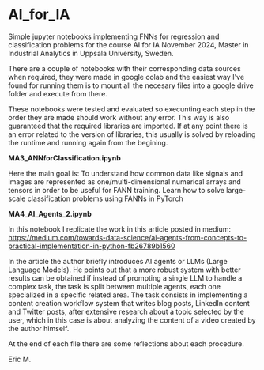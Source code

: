 # AI_for_IA
Simple jupyter notebooks implementing FNNs for regression and classification problems for the course AI for IA November 2024, Master in Industrial Analytics in Uppsala University, Sweden.

There are a couple of notebooks with their corresponding data sources when required, they were made in google colab and the easiest way I've found for running them is to mount all the necesary files into a google drive folder and execute from there.

These notebooks were tested and evaluated so execunting each step in the order they are made should work without any error. This way is also guaranteed that the required libraries are imported.
If at any point there is an error related to the version of libraries, this usually is solved by reloading the runtime and running again from the begining.

**MA3_ANNforClassification.ipynb**

Here the main goal is:
To understand how common data like signals and images are represented as one/multi-dimensional numerical
arrays and tensors in order to be useful for FANN training.
Learn how to solve large-scale classification problems using FANNs in PyTorch

**MA4_AI_Agents_2.ipynb**

In this notebook I replicate the work in this article posted in medium: https://medium.com/towards-data-science/ai-agents-from-concepts-to-practical-implementation-in-python-fb26789b1560

In the article the author briefly introduces AI agents or LLMs (Large Language Models). He points out that a more robust system with better results can be obtained if instead of prompting a single LLM to handle a complex task, the task is split between multiple agents, each one specialized in a specific related area. The task consists in implementing a content creation workflow system that writes blog posts, LinkedIn content and Twitter posts, after extensive research about a topic selected by the user, which in this case is about analyzing the content of a video created by the author himself.

At the end of each file there are some reflections about each procedure.

Eric M.
